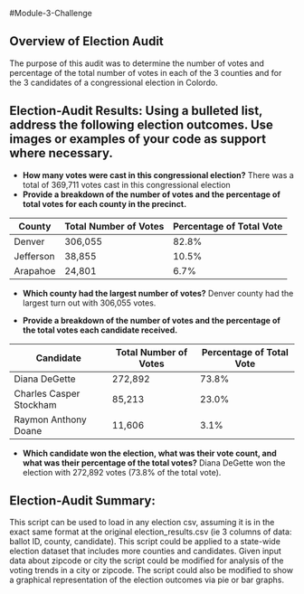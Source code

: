 #Module-3-Challenge

## Overview of Election Audit  
The purpose of this audit was to determine the number of votes and percentage of the total number of votes in each of the 3 counties and for the 3 candidates of a congressional election in Colordo. 

## Election-Audit Results: Using a bulleted list, address the following election outcomes. Use images or examples of your code as support where necessary.

  - **How many votes were cast in this congressional election?**
    There was a total of 369,711 votes cast in this congressional election
  - **Provide a breakdown of the number of votes and the percentage of total votes for each county in the precinct.**
 
 | County    | Total Number of Votes | Percentage of Total Vote |
 |-----------|-----------------------|--------------------------|
 | Denver    | 306,055               | 82.8%                    |
 | Jefferson | 38,855                | 10.5%                    |
 | Arapahoe  | 24,801                | 6.7%                     |
          
  - **Which county had the largest number of votes?**
    Denver county had the largest turn out with 306,055 votes.
    
  - **Provide a breakdown of the number of votes and the percentage of the total votes each candidate received.**

| Candidate               | Total Number of Votes | Percentage of Total Vote |
|-------------------------|-----------------------|--------------------------|
| Diana DeGette           | 272,892               | 73.8%                    |
| Charles Casper Stockham | 85,213                | 23.0%                    |
| Raymon Anthony Doane    | 11,606                | 3.1%                     |

  - **Which candidate won the election, what was their vote count, and what was their percentage of the total votes?**
    Diana DeGette won the election with 272,892 votes (73.8% of the total vote).
 
  
## Election-Audit Summary: 
This script can be used to load in any election csv, assuming it is in the exact same format at the original election_results.csv (ie 3 columns of data: ballot ID, county, candidate). This script could be applied to a state-wide election dataset that includes more counties and candidates. Given input data about zipcode or city the script could be modified for analysis of the voting trends in a city or zipcode. The script could also be modified to show a graphical representation of the election outcomes via pie or bar graphs. 
